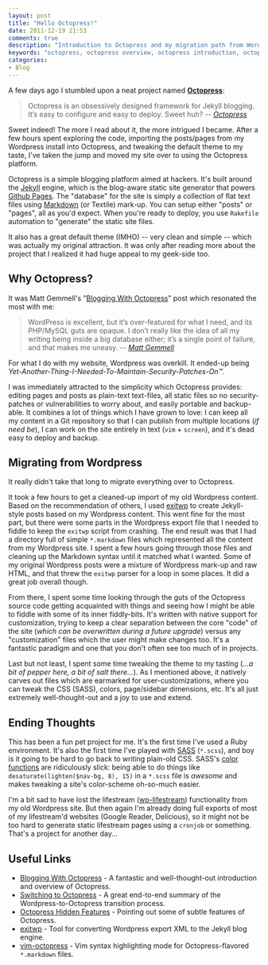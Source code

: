 ```yaml
---
layout: post
title: "Hello Octopress!"
date: 2011-12-19 21:53
comments: true
description: "Introduction to Octopress and my migration path from Wordpress to Octopress"
keywords: "octopress, octopress overview, octopress introduction, octopress wordpress, blog, wordpress, sass, jekkyl, ruby"
categories:
- Blog
---
```


A few days ago I stumbled upon a neat project named **[Octopress](http://octopress.org/)**:
> Octopress is an obsessively designed framework for Jekyll blogging. It’s easy to configure and easy to deploy. Sweet huh?
> -- <cite>[Octopress](https://github.com/imathis/octopress)</cite>

Sweet indeed! The more I read about it, the more intrigued I became. After a
few hours spent exploring the code, importing the posts/pages from my Wordpress
install into Octopress, and tweaking the default theme to my taste, I've taken
the jump and moved my site over to using the Octopress platform.

<!-- more -->

Octopress is a simple blogging platform aimed at hackers. It's built around the
[Jekyll](http://github.com/mojombo/jekyll) engine, which is the blog-aware static
site generator that powers [Github Pages](http://pages.github.com/).  The "database"
for the site is simply a collection of flat text files using
[Markdown](http://daringfireball.net/projects/markdown/) (or Textile) mark-up. You
can setup either "posts" or "pages", all as you'd expect. When you're ready to
deploy, you use `Rakefile` automation to "generate" the static site files.

It also has a great default theme (IMHO) -- very clean and simple -- which was
actually my original attraction. It was only after reading more about the project
that I realized it had huge appeal to my geek-side too.

## Why Octopress?
It was Matt Gemmell's "[Blogging With Octopress](http://mattgemmell.com/2011/09/12/blogging-with-octopress/)"
post which resonated the most with me:
> WordPress is excellent, but it’s over-featured for what I need, and its PHP/MySQL guts are opaque. I don’t really like the idea of all my writing being inside a big database either; it’s a single point of failure, and that makes me uneasy.
> -- <cite>[Matt Gemmell](http://mattgemmell.com/2011/09/12/blogging-with-octopress/)</cite>

For what I do with my website, Wordpress was overkill. It ended-up being
_Yet-Another-Thing-I-Needed-To-Maintain-Security-Patches-On&trade;_.

I was immediately attracted to the simplicity which Octopress provides: editing
pages and posts as plain-text text-files, all static files so no security-patches
or vulnerabilities to worry about, and easily portable and backup-able. It combines
a lot of things which I have grown to love: I can keep all my content in a Git
repository so that I can publish from multiple locations (_if need be_), I can
work on the site entirely in text (`vim` + `screen`), and it's dead easy to
deploy and backup.

## Migrating from Wordpress
It really didn't take that long to migrate everything over to Octopress.

It took a few hours to get a cleaned-up import of my old Wordpress content.
Based on the recommendation of others, I used [exitwp](https://github.com/thomasf/exitwp)
to create Jekyll-style posts based on my Wordpress content. This went fine for
the most part, but there were some parts in the Wordpress export file that I
needed to fiddle to keep the `exitwp` script from crashing. The end result
was that I had a directory full of simple `*.markdown` files which represented
all the content from my Wordpress site. I spent a few hours going through those
files and cleaning up the Markdown syntax until it matched what I wanted. Some
of my original Wordpress posts were a mixture of Wordpress mark-up and raw HTML,
and that threw the `exitwp` parser for a loop in some places. It did a great
job overall though.

From there, I spent some time looking through the guts of the Octopress source
code getting acquainted with things and seeing how I might be able to fiddle
with some of its inner fiddly-bits. It's written with native support for
customization, trying to keep a clear separation between the core "code" of
the site (_which can be overwritten during a future upgrade_) versus any
"customization" files which the user might make changes too. It's a fantastic
paradigm and one that you don't often see too much of in projects.

Last but not least, I spent some time tweaking the theme to my tasting (_...a
bit of pepper here, a bit of salt there..._). As I mentioned above, it natively
carves out files which are earmarked for user-customizations, where you can
tweak the CSS (SASS), colors, page/sidebar dimensions, etc. It's all just
extremely well-thought-out and a joy to use and extend.

## Ending Thoughts
This has been a fun pet project for me.  It's the first time I've used a Ruby environment.
It's also the first time I've played with [SASS](http://sass-lang.com/) (`*.scss`),
and boy is it going to be hard to go back to writing plain-old CSS.
SASS's [color functions](http://sass-lang.com/docs/yardoc/Sass/Script/Functions.html)
are ridiculously slick: being able to do things like `desaturate(lighten($nav-bg, 8), 15)`
in a `*.scss` file is *awesome* and makes tweaking a site's color-scheme
oh-so-much easier.

I'm a bit sad to have lost the lifestream ([wp-lifestream](https://github.com/dcramer/wp-lifestream/))
functionality from my old Wordpress site. But then again I'm already doing
full exports of most of my lifestream'd websites (Google Reader, Delicious),
so it might not be too hard to generate static lifestream pages using a
`cronjob` or something. That's a project for another day...

## Useful Links
* [Blogging With Octopress](http://mattgemmell.com/2011/09/12/blogging-with-octopress/) -
A fantastic and well-thought-out introduction and overview of Octopress.
* [Switching to Octopress](http://zanshin.net/2011/08/11/switching-to-octopress/) -
A great end-to-end summary of the Wordpress-to-Octopress transition process.
* [Octopress Hidden Features](http://www.meatleasing.com/octopress-hidden-features/index.html) -
Pointing out some of subtle features of Octopress.
* [exitwp](https://github.com/thomasf/exitwp) -
Tool for converting Wordpress export XML to the Jekyll blog engine.
* [vim-octopress](http://www.vim.org/scripts/script.php?script_id=3835) -
Vim syntax highlighting mode for Octopress-flavored `*.markdown` files.


